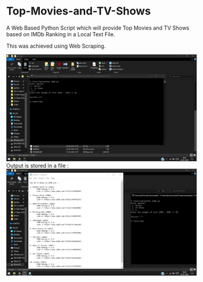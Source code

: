 # Top-Movies-and-TV-Shows
A Web Based Python Script which will
provide Top Movies and TV Shows based on IMDb Ranking in a Local
Text File.

This was achieved using Web Scraping.

![Screenshot](Screenshots/CmdCapture.png)
Output is stored in a file :
![Screenshot](Screenshots/OutputCapture.png)
